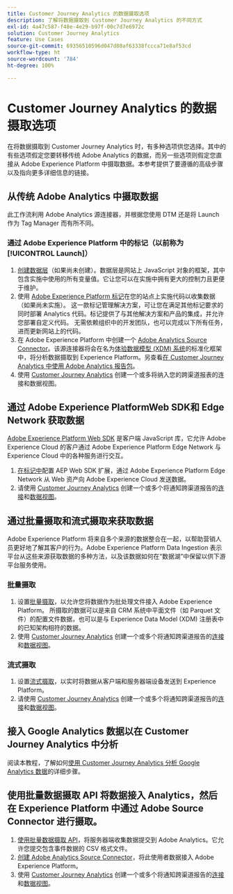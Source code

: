 ```yaml
---
title: Customer Journey Analytics 的数据摄取选项
description: 了解将数据摄取到 Customer Journey Analytics 的不同方式
exl-id: 4a47c587-f48e-4e29-b97f-00c7d7e6972c
solution: Customer Journey Analytics
feature: Use Cases
source-git-commit: 69356510596d047d80af63338fccca71e8af53cd
workflow-type: ht
source-wordcount: '784'
ht-degree: 100%

---
```


# Customer Journey Analytics 的数据摄取选项

在将数据摄取到 Customer Journey Analytics 时，有多种选项供您选择。其中的有些选项假定您要转移传统 Adobe Analytics 的数据，而另一些选项则假定您直接从 Adobe Experience Platform 中摄取数据。本参考提供了要遵循的高级步骤以及指向更多详细信息的链接。

## 从传统 Adobe Analytics 中摄取数据

此工作流利用 Adobe Analytics 源连接器，并根据您使用 DTM 还是将 Launch 作为 Tag Manager 而有所不同。

### 通过 Adobe Experience Platform 中的标记（以前称为 [!UICONTROL Launch]）

1. [创建数据层](https://experienceleague.adobe.com/docs/analytics/implementation/prepare/data-layer.html?lang=zh-Hans)（如果尚未创建）。数据层是网站上 JavaScript 对象的框架，其中包含实施中使用的所有变量值。它让您可以在实施中拥有更大的控制力且更便于维护。
1. 使用 [Adobe Experience Platform 标记](https://experienceleague.adobe.com/docs/analytics/implementation/launch/overview.html?lang=zh-Hans)在您的站点上实施代码以收集数据（如果尚未实施）。 这一款标记管理解决方案，可让您在满足其他标记要求的同时部署 Analytics 代码。标记提供了与其他解决方案和产品的集成，并允许您部署自定义代码。 无需依赖组织中的开发团队，也可以完成以下所有任务，进而更新网站上的代码。
1. 在 Adobe Experience Platform 中创建一个 [Adobe Analytics Source Connector](https://experienceleague.adobe.com/docs/experience-platform/sources/ui-tutorials/create/adobe-applications/analytics.html?lang=zh-Hans)。该源连接器将会在名为[体验数据模型 (XDM) 系统](https://experienceleague.adobe.com/docs/experience-platform/xdm/home.html?lang=zh-Hans)的标准化框架中，将分析数据摄取到 Experience Platform。另查看[在 Customer Journey Analytics 中使用 Adobe Analytics 报告包](/help/getting-started/aa-vs-cja/aa-data-in-cja.md)。
1. 使用 [Customer Journey Analytics](https://experienceleague.adobe.com/docs/analytics-platform/using/cja-overview/cja-getting-started.html?lang=zh-Hans) 创建一个或多将纳入您的跨渠道报表的连接和数据视图。

## 通过 Adobe Experience PlatformWeb SDK和 Edge Network 获取数据

[Adobe Experience Platform Web SDK](https://experienceleague.adobe.com/docs/experience-platform/edge/home.html) 是客户端 JavaScript 库，它允许 Adobe Experience Cloud 的客户通过 Adobe Experience Platform Edge Network 与 Experience Cloud 中的各种服务进行交互。

1. [在标记中](https://experienceleague.adobe.com/docs/experience-platform/tags/extensions/adobe/sdk/overview.html)配置 AEP Web SDK 扩展，通过 Adobe Experience Platform Edge Network 从 Web 资产向 Adobe Experience Cloud 发送数据。
1. 请使用 [Customer Journey Analytics](https://experienceleague.adobe.com/docs/analytics-platform/using/cja-overview/cja-getting-started.html) 创建一个或多个将通知跨渠道报告的[连接](/help/connections/create-connection.md)和[数据视图](/help/data-views/data-views.md)。

## 通过批量摄取和流式摄取来获取数据

Adobe Experience Platform 将来自多个来源的数据整合在一起，以帮助营销人员更好地了解其客户的行为。Adobe Experience Platform Data Ingestion 表示平台从这些来源获取数据的多种方法，以及该数据如何在“数据湖”中保留以供下游平台服务使用。

### 批量摄取

1. 设置[批量摄取](https://experienceleague.adobe.com/docs/experience-platform/ingestion/batch/overview.html#batch)，以允许您将数据作为批处理文件接入 Adobe Experience Platform。 所摄取的数据可以是来自 CRM 系统中平面文件（如 Parquet 文件）的配置文件数据，也可以是与 Experience Data Model (XDM) 注册表中的已知架构相符的数据。
1. 使用 [Customer Journey Analytics](https://experienceleague.adobe.com/docs/analytics-platform/using/cja-overview/cja-getting-started.html) 创建一个或多个将通知跨渠道报告的[连接](/help/connections/create-connection.md)和[数据视图](/help/data-views/data-views.md)。

### 流式摄取

1. 设置[流式摄取](https://experienceleague.adobe.com/docs/experience-platform/ingestion/streaming/overview.html#streaming)，以实时将数据从客户端和服务器端设备发送到 Experience Platform。
1. 请使用 [Customer Journey Analytics](https://experienceleague.adobe.com/docs/analytics-platform/using/cja-overview/cja-getting-started.html) 创建一个或多个将通知跨渠道报告的[连接](/help/connections/create-connection.md)和[数据视图](/help/data-views/data-views.md)。

## 接入 Google Analytics 数据以在 Customer Journey Analytics 中分析

阅读本教程，了解如何[使用 Customer Journey Analytics 分析 Google Analytics 数据](https://experienceleague.adobe.com/docs/platform-learn/comprehensive-technical-tutorial-v22/module12/ex5.html?lang=zh-Hans)的详细步骤。

## 使用批量数据摄取 API 将数据接入 Analytics，然后在 Experience Platform 中通过 Adobe Source Connector 进行摄取。

1. [使用批量数据摄取 API](https://www.adobe.io/apis/experiencecloud/analytics/docs.html#!AdobeDocs/analytics-2.0-apis/master/bdia.md)，将服务器端收集数据提交到 Adobe Analytics。它允许您提交包含事件数据的 CSV 格式文件。
1. [创建 Adobe Analytics Source Connector](https://experienceleague.adobe.com/docs/experience-platform/sources/ui-tutorials/create/adobe-applications/analytics.html)，将此使用者数据接入 Adobe Experience Platform。
1. 使用 [Customer Journey Analytics](https://experienceleague.adobe.com/docs/analytics-platform/using/cja-overview/cja-getting-started.html?lang=zh-Hans) 创建一个或多个将通知跨渠道报告的[连接](/help/connections/create-connection.md)和[数据视图](/help/data-views/data-views.md)。
